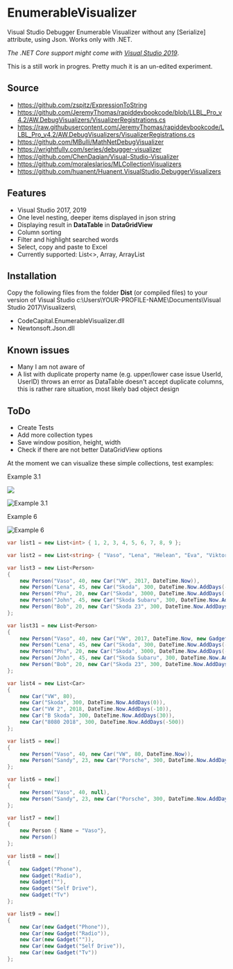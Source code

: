 # EnumerableVisualizer
Visual Studio Debugger Enumerable Visualizer without any [Serialize] attribute, using Json. Works only with .NET.

*The .NET Core support might come with [Visual Studio 2019](https://developercommunity.visualstudio.com/content/idea/351618/custom-debugger-visualizer-for-net-core-apps-in-vs.html)*.

This is a still work in progres. Pretty much it is an un-edited experiment.

## Source
- https://github.com/zspitz/ExpressionToString
- https://github.com/JeremyThomas/rapiddevbookcode/blob/LLBL_Pro_v4.2/AW.DebugVisualizers/VisualizerRegistrations.cs
- https://raw.githubusercontent.com/JeremyThomas/rapiddevbookcode/LLBL_Pro_v4.2/AW.DebugVisualizers/VisualizerRegistrations.cs
- https://github.com/MBulli/MathNetDebugVisualizer
- https://wrightfully.com/series/debugger-visualizer
- https://github.com/ChenDaqian/Visual-Studio-Visualizer
- https://github.com/moraleslarios/MLCollectionVisualizers
- https://github.com/huanent/Huanent.VisualStudio.DebuggerVisualizers

## Features
- Visual Studio 2017, 2019
- One level nesting, deeper items displayed in json string
- Displaying result in **DataTable** in **DataGridView**
- Column sorting
- Filter and highlight searched words
- Select, copy and paste to Excel
- Currently supported: List<>, Array, ArrayList

## Installation
Copy the following files from the folder **Dist** (or compiled files) to your version of Visual Studio c:\Users\YOUR-PROFILE-NAME\Documents\Visual Studio 2017\Visualizers\

- CodeCapital.EnumerableVisualizer.dll
- Newtonsoft.Json.dll

## Known issues
- Many I am not aware of
- A list with duplicate property name (e.g. upper/lower case issue UserId, UserID) throws an error as DataTable doesn't accept duplicate columns, this is rather rare situation, most likely bad object design

## ToDo
- Create Tests
- Add more collection types
- Save window position, height, width
- Check if there are not better DataGridView options

At the moment we can visualize these simple collections, test examples:

Example 3.1

![](https://user-images.githubusercontent.com/4528464/59273012-2dc98f80-8c4f-11e9-8a76-c11620581a3e.png)

![Example 3.1](https://user-images.githubusercontent.com/4528464/46559908-c0a87200-c8e9-11e8-83ba-deea211840f0.png)

Example 6

![Example 6](https://user-images.githubusercontent.com/4528464/46559986-fb120f00-c8e9-11e8-94d0-a03ed21d5319.png)

```c#
var list1 = new List<int> { 1, 2, 3, 4, 5, 6, 7, 8, 9 };

var list2 = new List<string> { "Vaso", "Lena", "Helean", "Eva", "Viktoria", "Ada", "Lucia" };

var list3 = new List<Person>
{
    new Person("Vaso", 40, new Car("VW", 2017, DateTime.Now)),
    new Person("Lena", 45, new Car("Skoda", 300, DateTime.Now.AddDays(-5))),
    new Person("Phu", 20, new Car("Skoda", 3000, DateTime.Now.AddDays(-5))),
    new Person("John", 45, new Car("Skoda Subaru", 300, DateTime.Now.AddDays(-5))),
    new Person("Bob", 20, new Car("Skoda 23", 300, DateTime.Now.AddDays(-5)))
};

var list31 = new List<Person>
{
    new Person("Vaso", 40, new Car("VW", 2017, DateTime.Now, new Gadget("Phone"))),
    new Person("Lena", 45, new Car("Skoda", 300, DateTime.Now.AddDays(-5), new Gadget("Phone"))),
    new Person("Phu", 20, new Car("Skoda", 3000, DateTime.Now.AddDays(-5), new Gadget("Tv"))),
    new Person("John", 45, new Car("Skoda Subaru", 300, DateTime.Now.AddDays(-5), new Gadget("Phone"))),
    new Person("Bob", 20, new Car("Skoda 23", 300, DateTime.Now.AddDays(-5), new Gadget("Radio")))
};

var list4 = new List<Car>
{
    new Car("VW", 80),
    new Car("Skoda", 300, DateTime.Now.AddDays(0)),
    new Car("VW 2", 2018, DateTime.Now.AddDays(-10)),
    new Car("B Skoda", 300, DateTime.Now.AddDays(30)),
    new Car("8080 2018", 300, DateTime.Now.AddDays(-500))
};

var list5 = new[]
{
    new Person("Vaso", 40, new Car("VW", 80, DateTime.Now)),
    new Person("Sandy", 23, new Car("Porsche", 300, DateTime.Now.AddDays(-5)))
};

var list6 = new[]
{
    new Person("Vaso", 40, null),
    new Person("Sandy", 23, new Car("Porsche", 300, DateTime.Now.AddDays(-5)))
};

var list7 = new[]
{
    new Person { Name = "Vaso"},
    new Person()
};

var list8 = new[]
{
    new Gadget("Phone"),
    new Gadget("Radio"),
    new Gadget(""),
    new Gadget("Self Drive"),
    new Gadget("Tv")
};

var list9 = new[]
{
    new Car(new Gadget("Phone")),
    new Car(new Gadget("Radio")),
    new Car(new Gadget("")),
    new Car(new Gadget("Self Drive")),
    new Car(new Gadget("Tv"))
};
```            
